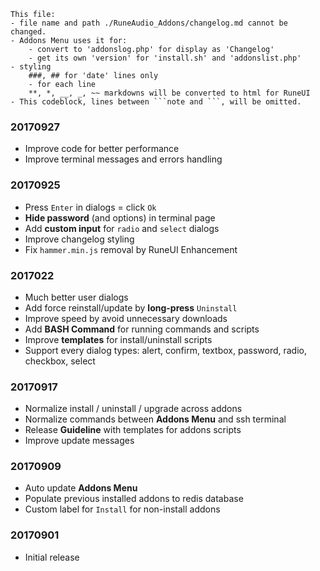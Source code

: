 ```note  
This file: 
- file name and path ./RuneAudio_Addons/changelog.md cannot be changed.
- Addons Menu uses it for:
    - convert to 'addonslog.php' for display as 'Changelog'
    - get its own 'version' for 'install.sh' and 'addonslist.php'
- styling
	###, ## for 'date' lines only
	- for each line
	**, *, __, _, ~~ markdowns will be converted to html for RuneUI
- This codeblock, lines between ```note and ```, will be omitted.
```

### 20170927
- Improve code for better performance
- Improve terminal messages  and errors handling

### 20170925
- Press `Enter` in dialogs = click `Ok`
- **Hide password** (and options) in terminal page
- Add **custom input** for `radio` and `select` dialogs
- Improve changelog styling
- Fix `hammer.min.js` removal by RuneUI Enhancement

### 2017022
- Much better user dialogs
- Add force reinstall/update by **long-press** `Uninstall`
- Improve speed by avoid unnecessary downloads
- Add **BASH Command** for running commands and scripts
- Improve **templates** for install/uninstall scripts
- Support every dialog types: alert, confirm, textbox, password, radio, checkbox, select

### 20170917
- Normalize install / uninstall / upgrade across addons
- Normalize commands between **Addons Menu** and ssh terminal
- Release **Guideline** with templates for addons scripts
- Improve update messages

### 20170909
- Auto update **Addons Menu**
- Populate previous installed addons to redis database
- Custom label for `Install` for non-install addons

### 20170901
- Initial release

